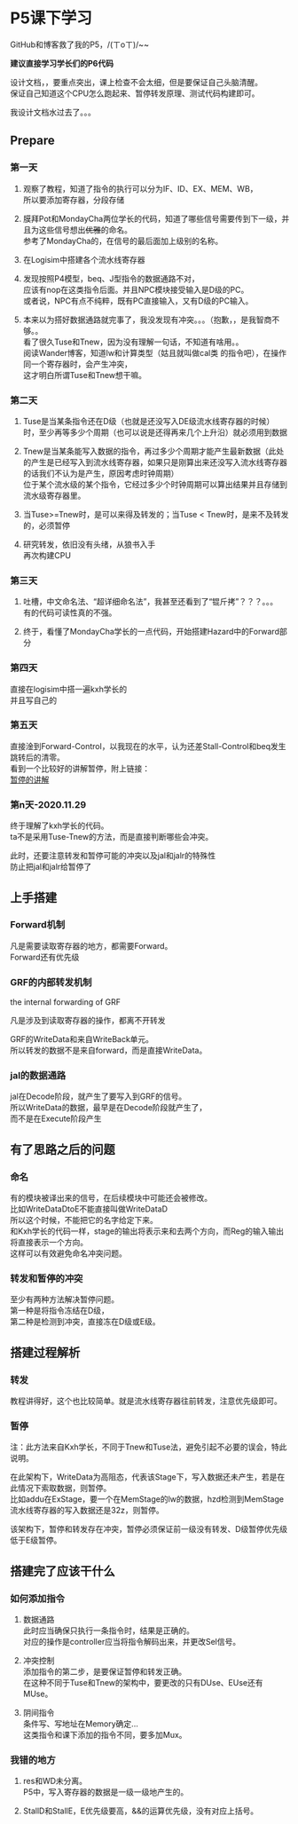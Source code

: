 # P5课下学习

GitHub和博客救了我的P5，/(ㄒoㄒ)/~~

**建议直接学习学长们的P6代码**

设计文档，，要重点突出，课上检查不会太细，但是要保证自己头脑清醒。  
保证自己知道这个CPU怎么跑起来、暂停转发原理、测试代码构建即可。

我设计文档水过去了。。。

## Prepare

### 第一天

1. 观察了教程，知道了指令的执行可以分为IF、ID、EX、MEM、WB，  
所以要添加寄存器，分段存储

2. 膜拜Pot和MondayCha两位学长的代码，知道了哪些信号需要传到下一级，并且为这些信号想出~~优雅~~的命名。  
参考了MondayCha的，在信号的最后面加上级别的名称。

3. 在Logisim中搭建各个流水线寄存器

4. 发现按照P4模型，beq、J型指令的数据通路不对，  
应该有nop在这类指令后面。并且NPC模块接受输入是D级的PC。  
或者说，NPC有点不纯粹，既有PC直接输入，又有D级的PC输入。

5. 本来以为搭好数据通路就完事了，我没发现有冲突。。。（抱歉，，是我智商不够。。  
看了很久Tuse和Tnew，因为没有理解一句话，不知道有啥用。。  
阅读Wander博客，知道lw和计算类型（姑且就叫做cal类 的指令吧），在操作同一个寄存器时，会产生冲突，  
这才明白所谓Tuse和Tnew想干嘛。

### 第二天

1. Tuse是当某条指令还在D级（也就是还没写入DE级流水线寄存器的时候）时，至少再等多少个周期（也可以说是还得再来几个上升沿）就必须用到数据

2. Tnew是当某条能写入数据的指令，再过多少个周期才能产生最新数据（此处的产生是已经写入到流水线寄存器，如果只是刚算出来还没写入流水线寄存器的话我们不认为是产生，原因考虑时钟周期）  
位于某个流水级的某个指令，它经过多少个时钟周期可以算出结果并且存储到流水级寄存器里。

3. 当Tuse>=Tnew时，是可以来得及转发的；当Tuse < Tnew时，是来不及转发的，必须暂停

4. 研究转发，依旧没有头绪，从狼书入手  
再次构建CPU

### 第三天

1. 吐槽，中文命名法、“超详细命名法”，我甚至还看到了“锟斤拷”？？？。。。  
有的代码可读性真的不强。

2. 终于，看懂了MondayCha学长的一点代码，开始搭建Hazard中的Forward部分

### 第四天

直接在logisim中搭一遍kxh学长的  
并且写自己的

### 第五天

直接淦到Forward-Control，以我现在的水平，认为还差Stall-Control和beq发生跳转后的清零。  
看到一个比较好的讲解暂停，附上链接：  
[暂停的讲解](https://blog.csdn.net/weixin_43699738/article/details/107515764)

### 第n天-2020.11.29

终于理解了kxh学长的代码。  
ta不是采用Tuse-Tnew的方法，而是直接判断哪些会冲突。

此时，还要注意转发和暂停可能的冲突以及jal和jalr的特殊性  
防止把jal和jalr给暂停了

## 上手搭建

### Forward机制

凡是需要读取寄存器的地方，都需要Forward。  
Forward还有优先级

### GRF的内部转发机制

the internal forwarding of GRF

凡是涉及到读取寄存器的操作，都离不开转发

GRF的WriteData和来自WriteBack单元。  
所以转发的数据不是来自forward，而是直接WriteData。

### jal的数据通路

jal在Decode阶段，就产生了要写入到GRF的信号。  
所以WriteData的数据，最早是在Decode阶段就产生了，  
而不是在Execute阶段产生

## 有了思路之后的问题

### 命名

有的模块被译出来的信号，在后续模块中可能还会被修改。  
比如WriteDataDtoE不能直接叫做WriteDataD  
所以这个时候，不能把它的名字给定下来。  
和Kxh学长的代码一样，stage的输出将表示来和去两个方向，而Reg的输入输出将直接表示一个方向。  
这样可以有效避免命名冲突问题。

### 转发和暂停的冲突

至少有两种方法解决暂停问题。  
第一种是将指令冻结在D级，  
第二种是检测到冲突，直接冻在D级或E级。

## 搭建过程解析

### 转发

教程讲得好，这个也比较简单。就是流水线寄存器往前转发，注意优先级即可。
   
### 暂停

注：此方法来自Kxh学长，不同于Tnew和Tuse法，避免引起不必要的误会，特此说明。

在此架构下，WriteData为高阻态，代表该Stage下，写入数据还未产生，若是在此情况下索取数据，则暂停。  
比如addu在ExStage，要一个在MemStage的lw的数据，hzd检测到MemStage流水线寄存器的写入数据还是32z，则暂停。

该架构下，暂停和转发存在冲突，暂停必须保证前一级没有转发、D级暂停优先级低于E级暂停。

## 搭建完了应该干什么

### 如何添加指令

1. 数据通路  
此时应当确保只执行一条指令时，结果是正确的。  
对应的操作是controller应当将指令解码出来，并更改Sel信号。

2. 冲突控制  
添加指令的第二步，是要保证暂停和转发正确。  
在这种不同于Tuse和Tnew的架构中，要更改的只有DUse、EUse还有MUse。

3. 阴间指令  
条件写、写地址在Memory确定...  
这类指令和课下添加的指令不同，要多加Mux。

### 我错的地方

1. res和WD未分离。  
P5中，写入寄存器的数据是一级一级地产生的。  


2. StallD和StallE，E优先级要高，&&的运算优先级，没有对应上括号。
